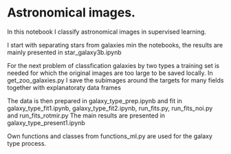 # Astronomical images. 

In this notebook I classify astronomical images in supervised learning. 

I start with separating stars from galaxies min the notebooks, the results are mainly presented in star_galaxy3b.ipynb

For the next problem of classfication galaxies by two types a training set is needed for which the original images are too large to be saved locally. In get_zoo_galaxies.py I save the subimages around the targets for many fields together with explanatoraty data frames 

The data is then prepared in galaxy_type_prep.ipynb and fit in galaxy_type_fit1.ipynb, galaxy_type_fit2.ipynb, run_fits.py, run_fits_noi.py and run_fits_rotmir.py
The main results are presented in galaxy_type_present1.ipynb

Own functions and classes from functions_ml.py are used for the galaxy type process. 
